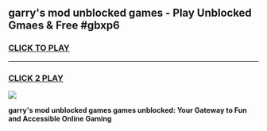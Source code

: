 
## garry's mod unblocked games - Play Unblocked Gmaes & Free #gbxp6
<h3>
<a href="https://news.freeplayer.one?title=garry's_mod_unblocked_games&ref=24F">CLICK TO PLAY</a></h3>
<hr>

<h3>
<a href="https://news.freeplayer.one?title=garry's_mod_unblocked_games&ref=24F">CLICK 2 PLAY</a>
  
</h3>

<a href="https://news.freeplayer.one?title=garry's_mod_unblocked_games&ref=24F/"><img src="https://clearcache.store/games.png"></a>


**garry's mod unblocked games games unblocked: Your Gateway to Fun and Accessible Online Gaming**
